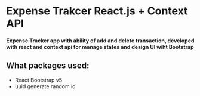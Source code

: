 # Expense Trakcer React.js + Context API
#### Expense Tracker app with ability of add and delete transaction, developed with react and context api for manage states and design UI wiht Bootstrap

## What packages used: 
<ul>
  <li> React Bootstrap v5 </li>
  <li> uuid generate random id </li>
 <ul/>
